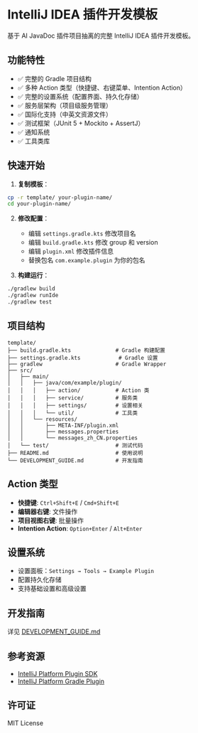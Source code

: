 # IntelliJ IDEA 插件开发模板

基于 AI JavaDoc 插件项目抽离的完整 IntelliJ IDEA 插件开发模板。

## 功能特性

- ✅ 完整的 Gradle 项目结构
- ✅ 多种 Action 类型（快捷键、右键菜单、Intention Action）
- ✅ 完整的设置系统（配置界面、持久化存储）
- ✅ 服务层架构（项目级服务管理）
- ✅ 国际化支持（中英文资源文件）
- ✅ 测试框架（JUnit 5 + Mockito + AssertJ）
- ✅ 通知系统
- ✅ 工具类库

## 快速开始

1. **复制模板**：

```bash
cp -r template/ your-plugin-name/
cd your-plugin-name/
```

2. **修改配置**：
    - 编辑 `settings.gradle.kts` 修改项目名
    - 编辑 `build.gradle.kts` 修改 group 和 version
    - 编辑 `plugin.xml` 修改插件信息
    - 替换包名 `com.example.plugin` 为你的包名

3. **构建运行**：

```bash
./gradlew build
./gradlew runIde
./gradlew test
```

## 项目结构

```
template/
├── build.gradle.kts              # Gradle 构建配置
├── settings.gradle.kts            # Gradle 设置
├── gradlew                       # Gradle Wrapper
├── src/
│   ├── main/
│   │   ├── java/com/example/plugin/
│   │   │   ├── action/           # Action 类
│   │   │   ├── service/          # 服务类
│   │   │   ├── settings/         # 设置相关
│   │   │   └── util/             # 工具类
│   │   └── resources/
│   │       ├── META-INF/plugin.xml
│   │       ├── messages.properties
│   │       └── messages_zh_CN.properties
│   └── test/                     # 测试代码
├── README.md                     # 使用说明
└── DEVELOPMENT_GUIDE.md          # 开发指南
```

## Action 类型

- **快捷键**: `Ctrl+Shift+E` / `Cmd+Shift+E`
- **编辑器右键**: 文件操作
- **项目视图右键**: 批量操作
- **Intention Action**: `Option+Enter` / `Alt+Enter`

## 设置系统

- 设置面板：`Settings → Tools → Example Plugin`
- 配置持久化存储
- 支持基础设置和高级设置

## 开发指南

详见 [DEVELOPMENT_GUIDE.md](DEVELOPMENT_GUIDE.md)

## 参考资源

- [IntelliJ Platform Plugin SDK](https://plugins.jetbrains.com/docs/intellij/welcome.html)
- [IntelliJ Platform Gradle Plugin](https://github.com/JetBrains/gradle-intellij-plugin)

## 许可证

MIT License
